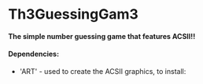 # Th3GuessingGam3
#### The simple number guessing game that features ACSII!!

#### Dependencies:

- 'ART' - used to create the ACSII graphics, to install:
